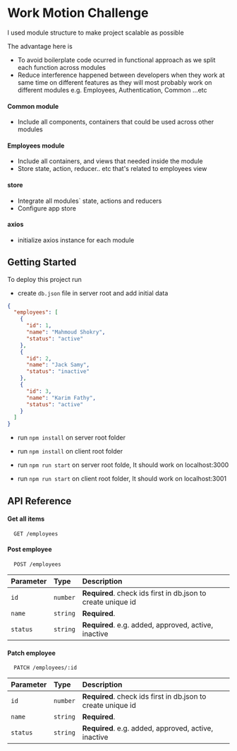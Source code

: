 ﻿# Work Motion Challenge

I used module structure to make project scalable as possible

The advantage here is

- To avoid boilerplate code ocurred in functional approach as we split each function across modules
- Reduce interference happened between developers when they work at same time on different features
  as they will most probably work on different modules e.g. Employees, Authentication, Common ...etc

#### Common module

- Include all components, containers that could be used across other modules

#### Employees module

- Include all containers, and views that needed inside the module
- Store state, action, reducer.. etc that's related to employees view

#### store

- Integrate all modules` state, actions and reducers
- Configure app store

#### axios

- initialize axios instance for each module

## Getting Started

To deploy this project run

- create `db.json` file in server root and add initial data

```json
{
  "employees": [
    {
      "id": 1,
      "name": "Mahmoud Shokry",
      "status": "active"
    },
    {
      "id": 2,
      "name": "Jack Samy",
      "status": "inactive"
    },
    {
      "id": 3,
      "name": "Karim Fathy",
      "status": "active"
    }
  ]
}
```

- run `npm install` on server root folder

- run `npm install` on client root folder

- run `npm run start` on server root folde, It should work on localhost:3000

- run `npm run start` on client root folder, It should work on localhost:3001

## API Reference

#### Get all items

```
  GET /employees
```

#### Post employee

```
  POST /employees
```

| Parameter | Type     | Description                                                  |
| :-------- | :------- | :----------------------------------------------------------- |
| `id`      | `number` | **Required**. check ids first in db.json to create unique id |
| `name`    | `string` | **Required**.                                                |
| `status`  | `string` | **Required**. e.g. added, approved, active, inactive         |

#### Patch employee

```
  PATCH /employees/:id
```

| Parameter | Type     | Description                                                  |
| :-------- | :------- | :----------------------------------------------------------- |
| `id`      | `number` | **Required**. check ids first in db.json to create unique id |
| `name`    | `string` | **Required**.                                                |
| `status`  | `string` | **Required**. e.g. added, approved, active, inactive         |

